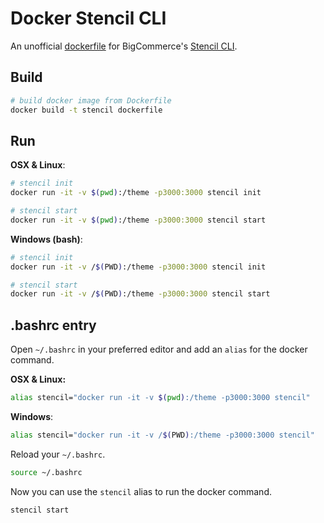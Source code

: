 # Docker Stencil CLI

An unofficial [dockerfile](https://docs.docker.com/engine/reference/builder/) for BigCommerce's [Stencil CLI](https://github.com/bigcommerce/stencil-cli).

## Build

```bash
# build docker image from Dockerfile
docker build -t stencil dockerfile
```

## Run

**OSX & Linux**:

```bash
# stencil init
docker run -it -v $(pwd):/theme -p3000:3000 stencil init

# stencil start
docker run -it -v $(pwd):/theme -p3000:3000 stencil start
```

**Windows (bash)**:

```bash
# stencil init
docker run -it -v /$(PWD):/theme -p3000:3000 stencil init

# stencil start
docker run -it -v /$(PWD):/theme -p3000:3000 stencil start
```

## .bashrc entry

Open `~/.bashrc` in your preferred editor and add an `alias` for the docker command.

**OSX & Linux:**
```bash
alias stencil="docker run -it -v $(pwd):/theme -p3000:3000 stencil"
```

**Windows**:

```bash
alias stencil="docker run -it -v /$(PWD):/theme -p3000:3000 stencil"
```

Reload your `~/.bashrc`.

```bash
source ~/.bashrc
```

Now you can use the `stencil` alias to run the docker command.

```bash
stencil start
```
